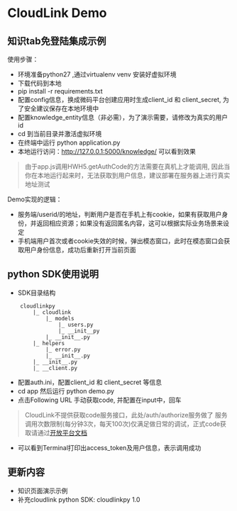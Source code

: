 # CloudLink Demo

## 知识tab免登陆集成示例

使用步骤：
- 环境准备python27 ,通过virtualenv venv 安装好虚拟环境
- 下载代码到本地
- pip install -r requirements.txt
- 配置config信息，换成微码平台创建应用时生成client_id 和 client_secret, 为了安全建议保存在本地环境中
- 配置knowledge_entity信息（非必需），为了演示需要，请修改为真实的用户id
- cd 到当前目录并激活虚拟环境
- 在终端中运行 python application.py
- 本地运行访问：http://127.0.0.1:5000/knowledge/ 可以看到效果

>由于app.js调用HWH5.getAuthCode的方法需要在真机上才能调用, 因此当你在本地运行起来时，无法获取到用户信息，建议部署在服务器上进行真实地址测试

Demo实现的逻辑：
- 服务端/userid/的地址，判断用户是否在手机上有cookie，如果有获取用户身份，并返回相应资源；如果没有返回匿名内容，这可以根据实际业务场景来设定
- 手机端用户首次或者cookie失效的时候，弹出模态窗口，此时在模态窗口会获取用户身份信息，成功后重新打开当前页面

## python SDK使用说明

- SDK目录结构
```
    cloudlinkpy
        |_ cloudlink
            |_ models
                |_ users.py
                |_ __init__py
            |_ __init__.py
        |_ helpers
            |_ error.py
            |_ __init__.py
        |_ __init__.py
        |_ __client.py
```
- 配置auth.ini，配置client_id 和 client_secret 等信息
- cd app 然后运行 python demo.py
- 点击Following URL 手动获取code, 并配置在input中，回车
> CloudLink不提供获取code服务接口，此处/auth/authorize服务做了
服务调用次数限制(每分钟3次，每天100次)仅满足做日常的调试，正式code获取请通过[开放平台文档](https://cloudlinkworkplace.huaweicloud.com/wecode/docs/dev/serverapi/authentication/wecode.html)
- 可以看到Terminal打印出access_token及用户信息，表示调用成功



## 更新内容

- 知识页面演示示例
- 补充cloudlink python SDK: cloudlinkpy 1.0